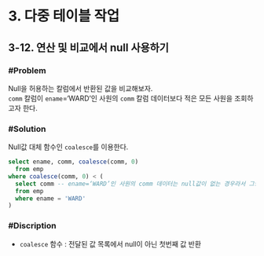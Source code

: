 # 3. 다중 테이블 작업
## 3-12. 연산 및 비교에서 null 사용하기
### #Problem
Null을 허용하는 칼럼에서 반환된 값을 비교해보자.<br>
`comm` 칼럼이 `ename`=‘WARD’인 사원의 `comm` 칼럼 데이터보다 적은 모든 사원을 조회하고자 한다.

### #Solution
Null값 대체 함수인 `coalesce`를 이용한다.

```sql
select ename, comm, coalesce(comm, 0)
  from emp
where coalesce(comm, 0) < (
  select comm -- ename=‘WARD’인 사원의 comm 데이터는 null값이 없는 경우라서 그냥 조회한 것으로 추정..
  from emp 
  where ename = 'WARD'
)
```

### #Discription
- `coalesce` 함수 : 전달된 값 목록에서 null이 아닌 첫번째 값 반환